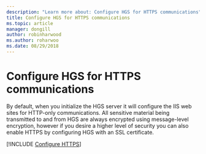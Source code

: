 ```yaml
---
description: "Learn more about: Configure HGS for HTTPS communications"
title: Configure HGS for HTTPS communications
ms.topic: article
manager: dongill
author: robinharwood
ms.author: roharwoo
ms.date: 08/29/2018
---
```


# Configure HGS for HTTPS communications

By default, when you initialize the HGS server it will configure the IIS web sites for HTTP-only communications.
All sensitive material being transmitted to and from HGS are always encrypted using message-level encryption, however if you desire a higher level of security you can also enable HTTPS by configuring HGS with an SSL certificate.

[!INCLUDE [Configure HTTPS](../../../includes/configure-hgs-for-https.md)]

